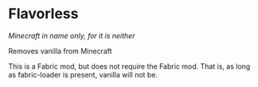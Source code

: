 # Flavorless

*Minecraft in name only, for it is neither*

Removes vanilla from Minecraft

This is a Fabric mod, but does not require the Fabric mod.
That is, as long as fabric-loader is present, vanilla will not be.
